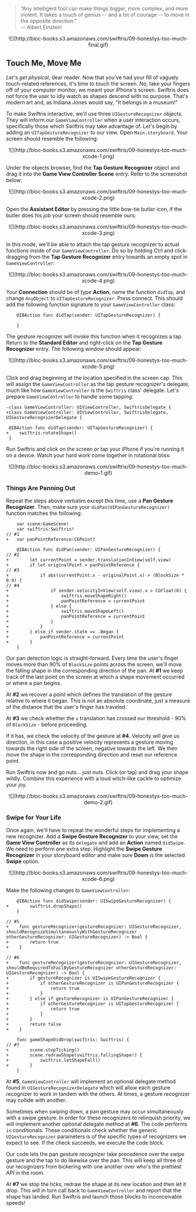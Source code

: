 >“Any intelligent fool can make things bigger, more complex, and more violent. It takes a touch of genius -- and a lot of courage -- to move in the opposite direction.”<br>
>-- Albert Einstein

<center>![](http://bloc-books.s3.amazonaws.com/swiftris/09-honestys-too-much-final.gif)</center>

## Touch Me, Move Me

*Let's get physical*, dear reader. Now that you've had your fill of vaguely touch-related references, it's time to touch the screen. No, take your fingers off of your computer monitor, we meant your iPhone's screen. Swiftris does not force the user to idly watch as shapes descend with no purpose. That's modern art and, as Indiana Jones would say, "It belongs in a museum!"

To make Swiftris interactive, we'll use three `UIGestureRecognizer` objects. They will inform our `GameViewController` when a user interaction occurs, specifically those which Swiftris may take advantage of. Let's begin by adding an `UITapGestureRecognizer` to our view. Open `Main.storyboard`. Your screen should resemble the following:

<center>![](http://bloc-books.s3.amazonaws.com/swiftris/09-honestys-too-much-xcode-1.png)</center>

Under the objects browser, find the **Tap Gesture Recognizer** object and drag it into the **Game View Controller Scene** entry. Refer to the screenshot below:

<center>![](http://bloc-books.s3.amazonaws.com/swiftris/09-honestys-too-much-xcode-2.png)</center>

Open the **Assistant Editor** by pressing the little bow-tie butler icon, if the butler does his job your screen should resemble ours:

<center>![](http://bloc-books.s3.amazonaws.com/swiftris/09-honestys-too-much-xcode-3.png)</center>

In this mode, we'll be able to attach the tap gesture recognizer to actual functions inside of our `GameViewController`. Do so by holding <key>Ctrl</key> and click-dragging from the **Tap Gesture Recognizer** entry towards an empty spot in `GameViewController`:

<center>![](http://bloc-books.s3.amazonaws.com/swiftris/09-honestys-too-much-xcode-4.png)</center>

Your **Connection** should be of type **Action**, name the function `didTap`, and change `AnyObject` to `UITapGestureRecognizer`. Press connect. This should add the following function signature to your `GameViewController` class:

```swift(GameViewController.swift)
    @IBAction func didTap(sender: UITapGestureRecognizer) {

    }
```

The gesture recognizer will invoke this function when it recognizes a tap. Return to the **Standard Editor** and <key>right-click</key> on the **Tap Gesture Recognizer** entry. The following window should appear:

<center>![](http://bloc-books.s3.amazonaws.com/swiftris/09-honestys-too-much-xcode-5.png)</center>

Click and drag beginning at the location specified in the screen cap. This will assign the `GameViewController` as the tap gesture recognizer's delegate, much like how `GameViewController` is the `Swiftris` class' delegate. Let's prepare `GameViewController` to handle some tapping:

```swift(GameViewController.swift)
-class GameViewController: UIViewController, SwiftrisDelegate {
+class GameViewController: UIViewController, SwiftrisDelegate, UIGestureRecognizerDelegate {
```

```swift(GameViewController.swift)
 @IBAction func didTap(sender: UITapGestureRecognizer) {
+    swiftris.rotateShape()
 }
```

Run Swiftris and click on the screen or tap your iPhone if you're running it on a device. Watch your hard work come together in rotational bliss:

<center>![](http://bloc-books.s3.amazonaws.com/swiftris/09-honestys-too-much-demo-1.gif)</center>

### Things Are Panning Out

Repeat the steps above verbatim except this time, use a **Pan Gesture Recognizer**. Then, make sure your `didPan(UIPanGestureRecognizer)` function matches the following:

```swift(GameViewController.swift)
    var scene:GameScene!
    var swiftris:Swiftris!
// #1
+   var panPointReference:CGPoint?
```

```swift(GameViewController.swift)
    @IBAction func didPan(sender: UIPanGestureRecognizer) {
// #2
+        let currentPoint = sender.translationInView(self.view)
+        if let originalPoint = panPointReference {
// #3
+            if abs(currentPoint.x - originalPoint.x) > (BlockSize * 0.9) {
// #4
+                if sender.velocityInView(self.view).x > CGFloat(0) {
+                    swiftris.moveShapeRight()
+                    panPointReference = currentPoint
+                } else {
+                    swiftris.moveShapeLeft()
+                    panPointReference = currentPoint
+                }
+            }
+        } else if sender.state == .Began {
+            panPointReference = currentPoint
+        }
    }
```

Our pan detection logic is straight-forward. Every time the user's finger moves more than 90% of `BlockSize` points across the screen, we'll move the falling shape in the corresponding direction of the pan. At **#1** we keep track of the last point on the screen at which a shape movement occurred or where a pan begins.

At **#2** we recover a point which defines the translation of the gesture relative to where it began. This is not an absolute coordinate, just a measure of the distance that the user's finger has traveled.

At **#3** we check whether the `x` translation has crossed our threshold - 90% of `BlockSize` - before proceeding.

If it has, we check the velocity of the gesture at **#4**. Velocity will give us direction, in this case a positive velocity represents a gesture moving towards the right side of the screen, negative towards the left. We then move the shape in the corresponding direction and reset our reference point.

Run Swiftris now and go nuts... just nuts. Click (or tap) and drag your shape wildly. Combine this experience with a loud witch-like cackle to optimize your joy.

<center>![](http://bloc-books.s3.amazonaws.com/swiftris/09-honestys-too-much-demo-2.gif)</center>

### Swipe for Your Life

Once again, we'll have to repeat the wonderful steps for implementing a new recognizer. Add a **Swipe Gesture Recognizer** to your view, set the **Game View Controller** as its `delegate` and add an **Action** named `didSwipe`. We need to perform one extra step. Highlight the **Swipe Gesture Recognizer** in your storyboard editor and make sure **Down** is the selected **Swipe** option.

<center>![](http://bloc-books.s3.amazonaws.com/swiftris/09-honestys-too-much-xcode-6.png)</center>

Make the following changes to `GameViewController`:

```swift(GameViewController.swift)
    @IBAction func didSwipe(sender: UISwipeGestureRecognizer) {
+        swiftris.dropShape()
    }

// #5
+    func gestureRecognizer(gestureRecognizer: UIGestureRecognizer, shouldRecognizeSimultaneouslyWithGestureRecognizer otherGestureRecognizer: UIGestureRecognizer) -> Bool {
+        return true
+    }

// #6
+    func gestureRecognizer(gestureRecognizer: UIGestureRecognizer, shouldBeRequiredToFailByGestureRecognizer otherGestureRecognizer: UIGestureRecognizer) -> Bool {
+        if gestureRecognizer is UISwipeGestureRecognizer {
+            if otherGestureRecognizer is UIPanGestureRecognizer {
+                return true
+            }
+        } else if gestureRecognizer is UIPanGestureRecognizer {
+            if otherGestureRecognizer is UITapGestureRecognizer {
+                return true
+            }
+        }
+        return false
+    }
```

```swift(GameViewController.swift)
    func gameShapeDidDrop(swiftris: Swiftris) {
// #7
+        scene.stopTicking()
+        scene.redrawShape(swiftris.fallingShape!) {
+            swiftris.letShapeFall()
+        }
    }
```

At **#5**, `GameViewController` will implement an optional delegate method found in `UIGestureRecognizerDelegate` which will allow each gesture recognizer to work in tandem with the others. At times, a gesture recognizer may collide with another.

Sometimes when swiping down, a pan gesture may occur simultaneously with a swipe gesture. In order for these recognizers to relinquish priority, we will implement another optional delegate method at **#6**. The code performs `is` conditionals. These conditionals check whether the generic `UIGestureRecognizer` parameters is of the specific types of recognizers we expect to see. If the check succeeds, we execute the code block.

Our code lets the pan gesture recognizer take precedence over the swipe gesture and the tap to do likewise over the pan. This will keep all three of our recognizers from bickering with one another over who's the prettiest API in the room.

At **#7** we stop the ticks, redraw the shape at its new location and then let it drop. This will in turn call back to `GameViewController` and report that the shape has landed. Run Swiftris and launch those blocks to inconceivable speeds!
